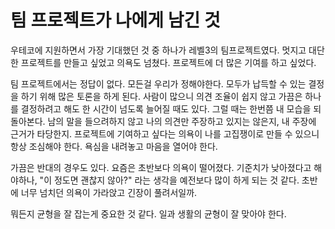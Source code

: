 # 팀 프로젝트가 나에게 남긴 것

우테코에 지원하면서 가장 기대했던 것 중 하나가 레벨3의 팀프로젝트였다. 멋지고 대단한 프로젝트를 만들고 싶었고 의욕도 넘쳤다. 프로젝트에 더 많은 기여를 하고 싶었다.

팀 프로젝트에서는 정답이 없다. 모든걸 우리가 정해야한다. 모두가 납득할 수 있는 결정을 하기 위해 많은 토론을 하게 된다. 사람이 많으니 의견 조율이 쉽지 않고 가끔은 하나를 결정하려고 해도 한 시간이 넘도록 늘어질 때도 있다. 그럴 때는 한번쯤 내 모습을 되돌아본다. 남의 말을 들으려하지 않고 나의 의견만 주장하고 있지는 않은지, 내 주장에 근거가 타당한지. 프로젝트에 기여하고 싶다는 의욕이 나를 고집쟁이로 만들 수 있으니 항상 조심해야 한다. 욕심을 내려놓고 마음을 열어야 한다.

가끔은 반대의 경우도 있다. 요즘은 초반보다 의욕이 떨어졌다. 기준치가 낮아졌다고 해야하나, "이 정도면 괜찮지 않아?" 라는 생각을 예전보다 많이 하게 되는 것 같다. 초반에 너무 넘치던 의욕이 가라앉고 긴장이 풀려서일까.

뭐든지 균형을 잘 잡는게 중요한 것 같다. 일과 생활의 균형이 잘 맞아야 한다.
